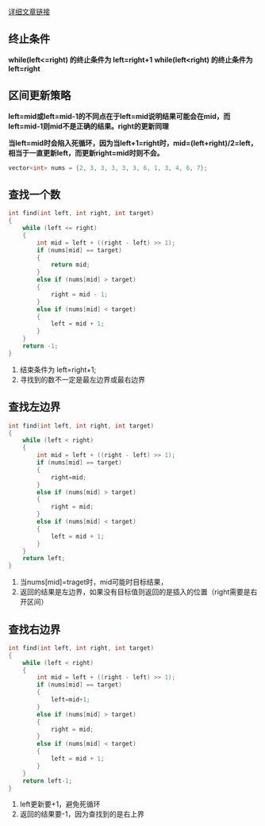 
[详细文章链接](https://leetcode.cn/problems/binary-search/solutions/8337/er-fen-cha-zhao-xiang-jie-by-labuladong/)

## 终止条件

**while(left<=right) 的终止条件为 left=right+1**
**while(left<right) 的终止条件为 left=right**

## 区间更新策略

**left=mid或left=mid-1的不同点在于left=mid说明结果可能会在mid，而left=mid-1则mid不是正确的结果。right的更新同理**

**当left=mid时会陷入死循环，因为当left+1=right时，mid=(left+right)/2=left，相当于一直更新left，而更新right=mid时则不会。**

```c++
vector<int> nums = {2, 3, 3, 3, 3, 3, 6, 1, 3, 4, 6, 7};
```
## 查找一个数
```c++
int find(int left, int right, int target)
{
    while (left <= right)
    {
        int mid = left + ((right - left) >> 1);
        if (nums[mid] == target)
        {
            return mid;
        }
        else if (nums[mid] > target)
        {
            right = mid - 1;
        }
        else if (nums[mid] < target)
        {
            left = mid + 1;
        }
    }
    return -1;
}
```
1. 结束条件为 left=right+1;
2. 寻找到的数不一定是最左边界或最右边界

## 查找左边界

```c++
int find(int left, int right, int target)
{
    while (left < right)
    {
        int mid = left + ((right - left) >> 1);
        if (nums[mid] == target)
        {
            right=mid;
        }
        else if (nums[mid] > target)
        {
            right = mid;
        }
        else if (nums[mid] < target)
        {
            left = mid + 1;
        }
    }
    return left;
}
```
1. 当nums[mid]=traget时，mid可能时目标结果，
2. 返回的结果是左边界，如果没有目标值则返回的是插入的位置（right需要是右开区间）

## 查找右边界
```c++
int find(int left, int right, int target)
{
    while (left < right)
    {
        int mid = left + ((right - left) >> 1);
        if (nums[mid] == target)
        {
            left=mid+1;
        }
        else if (nums[mid] > target)
        {
            right = mid;
        }
        else if (nums[mid] < target)
        {
            left = mid + 1;
        }
    }
    return left-1;
}
```

1. left更新要+1，避免死循环
2. 返回的结果要-1，因为查找到的是右上界